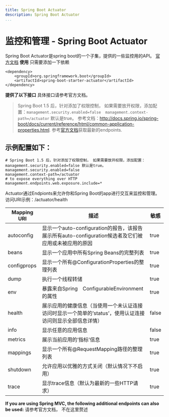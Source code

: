 ```yaml
---
title: Spring Boot Actuator
description: Spring Boot Actuator
...
```

# 监控和管理 - Spring Boot Actuator

Spring Boot Actuator是spring boot的一个子集，提供的一些监控用的API。
[官方文档](http://docs.spring.io/spring-boot/docs/current/reference/htmlsingle/#production-ready)
**使用**
只需要添加一下依赖

```
<dependency>
    <groupId>org.springframework.boot</groupId>
    <artifactId>spring-boot-starter-actuator</artifactId>
</dependency>
```
**提供了以下接口**
具体接口请参考官方文档。 
> Spring Boot 1.5 后，针对添加了权限控制， 如果需要放开权限，添加配置：`management.security.enabled=false  management.context-path=/actuator` 默认是true。 参考文档：http://docs.spring.io/spring-boot/docs/current/reference/html/common-application-properties.html. 参考[官方文档](http://docs.spring.io/spring-boot/docs/current/reference/htmlsingle/#production-ready)获取最新的endpoints.

## 示例配置如下：
```
# Spring Boot 1.5 后，针对添加了权限控制， 如果需要放开权限，添加配置：management.security.enabled=false 默认是true。 
management.security.enabled=false  
management.context-path=/actuator
# to expose everything over HTTP 
management.endpoints.web.exposure.include=*
```
Actuator通过Endpionts来允许你和Spring Boot的app进行交互来监控和管理。 访问URI示例：/actuator/health

Mapping URI		|描述	| 敏感
----------	|	------ |----------------
autoconfig	| 显示一个auto-configuration的报告，该报告展示所有auto-configuration候选者及它们被应用或未被应用的原因	| true
beans	|显示一个应用中所有Spring Beans的完整列表	|true
configprops	|显示一个所有@ConfigurationProperties的整理列表|	true
dump	|执行一个线程转储|	true
env	|暴露来自Spring　ConfigurableEnvironment的属性	|true
health	|展示应用的健康信息（当使用一个未认证连接访问时显示一个简单的’status’，使用认证连接访问则显示全部信息详情）	|false
info	|显示任意的应用信息	|false
metrics|	展示当前应用的’指标’信息	|true
mappings	|显示一个所有@RequestMapping路径的整理列表	|true
shutdown	|允许应用以优雅的方式关闭（默认情况下不启用）	|true
trace	|显示trace信息（默认为最新的一些HTTP请求）	|true

**If you are using Spring MVC, the following additional endpoints can also be used:**
请参考官方文档， 不在这里赘述